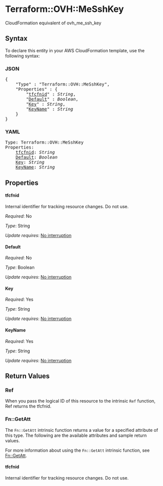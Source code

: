 # Terraform::OVH::MeSshKey

CloudFormation equivalent of ovh_me_ssh_key

## Syntax

To declare this entity in your AWS CloudFormation template, use the following syntax:

### JSON

<pre>
{
    "Type" : "Terraform::OVH::MeSshKey",
    "Properties" : {
        "<a href="#tfcfnid" title="tfcfnid">tfcfnid</a>" : <i>String</i>,
        "<a href="#default" title="Default">Default</a>" : <i>Boolean</i>,
        "<a href="#key" title="Key">Key</a>" : <i>String</i>,
        "<a href="#keyname" title="KeyName">KeyName</a>" : <i>String</i>
    }
}
</pre>

### YAML

<pre>
Type: Terraform::OVH::MeSshKey
Properties:
    <a href="#tfcfnid" title="tfcfnid">tfcfnid</a>: <i>String</i>
    <a href="#default" title="Default">Default</a>: <i>Boolean</i>
    <a href="#key" title="Key">Key</a>: <i>String</i>
    <a href="#keyname" title="KeyName">KeyName</a>: <i>String</i>
</pre>

## Properties

#### tfcfnid

Internal identifier for tracking resource changes. Do not use.

_Required_: No

_Type_: String

_Update requires_: [No interruption](https://docs.aws.amazon.com/AWSCloudFormation/latest/UserGuide/using-cfn-updating-stacks-update-behaviors.html#update-no-interrupt)

#### Default

_Required_: No

_Type_: Boolean

_Update requires_: [No interruption](https://docs.aws.amazon.com/AWSCloudFormation/latest/UserGuide/using-cfn-updating-stacks-update-behaviors.html#update-no-interrupt)

#### Key

_Required_: Yes

_Type_: String

_Update requires_: [No interruption](https://docs.aws.amazon.com/AWSCloudFormation/latest/UserGuide/using-cfn-updating-stacks-update-behaviors.html#update-no-interrupt)

#### KeyName

_Required_: Yes

_Type_: String

_Update requires_: [No interruption](https://docs.aws.amazon.com/AWSCloudFormation/latest/UserGuide/using-cfn-updating-stacks-update-behaviors.html#update-no-interrupt)

## Return Values

### Ref

When you pass the logical ID of this resource to the intrinsic `Ref` function, Ref returns the tfcfnid.

### Fn::GetAtt

The `Fn::GetAtt` intrinsic function returns a value for a specified attribute of this type. The following are the available attributes and sample return values.

For more information about using the `Fn::GetAtt` intrinsic function, see [Fn::GetAtt](https://docs.aws.amazon.com/AWSCloudFormation/latest/UserGuide/intrinsic-function-reference-getatt.html).

#### tfcfnid

Internal identifier for tracking resource changes. Do not use.

